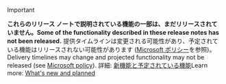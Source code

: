 > [!Important]
>  <span data-ttu-id="40b1e-101">**これらのリリース ノートで説明されている機能の一部は、まだリリースされていません。**</span><span class="sxs-lookup"><span data-stu-id="40b1e-101">**Some of the functionality described in these release notes has not been released.**</span></span> <span data-ttu-id="40b1e-102">提供タイムラインは変更される可能性があり、予定されている機能はリリースされない可能性があります ([Microsoft ポリシー](https://go.microsoft.com/fwlink/p/?linkid=2007332)を参照)。</span><span class="sxs-lookup"><span data-stu-id="40b1e-102">Delivery timelines may change and projected functionality may not be released (see [Microsoft policy](https://go.microsoft.com/fwlink/p/?linkid=2007332)).</span></span> <span data-ttu-id="40b1e-103">詳細: [新機能と予定されている機能](/dynamics365-release-plan/2019wave2/artificial-intelligence/dynamics365-product-visualize/planned-features)</span><span class="sxs-lookup"><span data-stu-id="40b1e-103">Learn more: [What's new and planned](/dynamics365-release-plan/2019wave2/artificial-intelligence/dynamics365-product-visualize/planned-features)</span></span>
